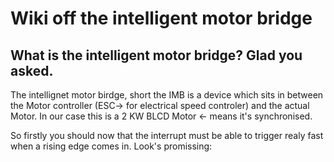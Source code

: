 # Wiki off the intelligent motor bridge

## What is the intelligent motor bridge? Glad you asked.

The intellignet motor birdge, short the IMB is a device which sits in between the Motor controller (ESC-> for electrical speed controler) and the actual Motor.
In our case this is a 2 KW BLCD Motor <- means it's synchronised.

So firstly you should now that the interrupt must be able to trigger realy fast when a rising edge comes in. 
Look's promissing:

